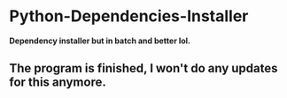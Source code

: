 # Python-Dependencies-Installer
**Dependency installer but in batch and better lol.**
## The program is finished, I won't do any updates for this anymore.

